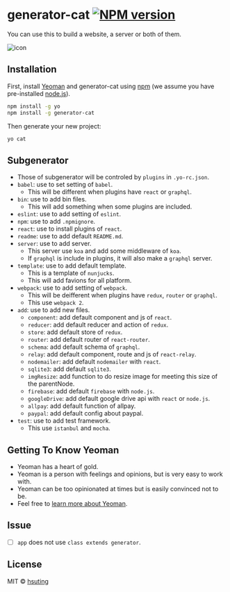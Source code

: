 # generator-cat [![NPM version][npm-image]][npm-url]

You can use this to build a website, a server or both of them.

![icon](http://hsuting.github.io/img/icon.svg)

## Installation

First, install [Yeoman](http://yeoman.io) and generator-cat using [npm](https://www.npmjs.com/) (we assume you have pre-installed [node.js](https://nodejs.org/)).

```bash
npm install -g yo
npm install -g generator-cat
```

Then generate your new project:

```bash
yo cat
```

## Subgenerator
- Those of subgenerator will be controled by `plugins` in `.yo-rc.json`.
- `babel`: use to set setting of `babel`.
  - This will be different when plugins have `react` or `graphql`.
- `bin`: use to add bin files.
  - This will add something when some plugins are included.
- `eslint`: use to add setting of `eslint`.
- `npm`: use to add `.npmignore`.
- `react`: use to install plugins of `react`.
- `readme`: use to add default `README.md`.
- `server`: use to add server.
  - This server use `koa` and add some middleware of `koa`.
  - If `graphql` is include in plugins, it will also make a `graphql` server.
- `template`: use to add default template.
  - This is a template of `nunjucks`.
  - This will add favions for all platform.
- `webpack`: use to add setting of `webpack`.
  - This will be deifferent when plugins have `redux`, `router` or `graphql`.
  - This use `webpack 2`.
- `add`: use to add new files.
  - `component`: add default component and js of `react`.
  - `reducer`: add default reducer and action of `redux`.
  - `store`: add default store of `redux`.
  - `router`: add default router of `react-router`.
  - `schema`: add default schema of `graphql`.
  - `relay`: add default component, route and js of `react-relay`.
  - `nodemailer`: add default `nodemailer` with `react`.
  - `sqlite3`: add default `sqlite3`.
  - `imgResize`: add function to do resize image for meeting this size of the parentNode.
  - `firebase`: add default `firebase` with `node.js`.
  - `googleDrive`: add default google drive api with `react` or `node.js`.
  - `allpay`: add default function of allpay.
  - `paypal`: add default config about paypal.
- `test`: use to add test framework.
  - This use `istanbul` and `mocha`.

## Getting To Know Yeoman

 * Yeoman has a heart of gold.
 * Yeoman is a person with feelings and opinions, but is very easy to work with.
 * Yeoman can be too opinionated at times but is easily convinced not to be.
 * Feel free to [learn more about Yeoman](http://yeoman.io/).

## Issue
- [ ] `app` does not use `class extends generator`.

## License

MIT © [hsuting](hsuting.com)


[npm-image]: https://badge.fury.io/js/generator-cat.svg
[npm-url]: https://npmjs.org/package/generator-cat
